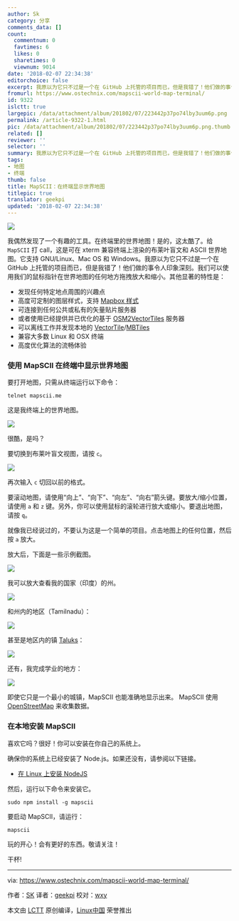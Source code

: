 ```yaml
---
author: Sk
category: 分享
comments_data: []
count:
  commentnum: 0
  favtimes: 6
  likes: 0
  sharetimes: 0
  viewnum: 9014
date: '2018-02-07 22:34:38'
editorchoice: false
excerpt: 我原以为它只不过是一个在 GitHub 上托管的项目而已，但是我错了！他们做的事令人印象深刻。我们可以使用我们的鼠标指针在世界地图的任何地方拖拽放大和缩小。
fromurl: https://www.ostechnix.com/mapscii-world-map-terminal/
id: 9322
islctt: true
largepic: /data/attachment/album/201802/07/223442p37po74lby3uum6p.png
permalink: /article-9322-1.html
pic: /data/attachment/album/201802/07/223442p37po74lby3uum6p.png.thumb.jpg
related: []
reviewer: ''
selector: ''
summary: 我原以为它只不过是一个在 GitHub 上托管的项目而已，但是我错了！他们做的事令人印象深刻。我们可以使用我们的鼠标指针在世界地图的任何地方拖拽放大和缩小。
tags:
- 地图
- 终端
thumb: false
title: MapSCII：在终端显示世界地图
titlepic: true
translator: geekpi
updated: '2018-02-07 22:34:38'
---
```


![](/data/attachment/album/201802/07/223442p37po74lby3uum6p.png)


我偶然发现了一个有趣的工具。在终端里的世界地图！是的，这太酷了。给 `MapSCII` 打 call，这是可在 xterm 兼容终端上渲染的布莱叶盲文和 ASCII 世界地图。它支持 GNU/Linux、Mac OS 和 Windows。我原以为它只不过是一个在 GitHub 上托管的项目而已，但是我错了！他们做的事令人印象深刻。我们可以使用我们的鼠标指针在世界地图的任何地方拖拽放大和缩小。其他显著的特性是：


* 发现任何特定地点周围的兴趣点
* 高度可定制的图层样式，支持 [Mapbox 样式](https://www.mapbox.com/mapbox-gl-style-spec/)
* 可连接到任何公共或私有的矢量贴片服务器
* 或者使用已经提供并已优化的基于 [OSM2VectorTiles](https://github.com/osm2vectortiles) 服务器
* 可以离线工作并发现本地的 [VectorTile](https://github.com/mapbox/vector-tile-spec)/[MBTiles](https://github.com/mapbox/mbtiles-spec)
* 兼容大多数 Linux 和 OSX 终端
* 高度优化算法的流畅体验


### 使用 MapSCII 在终端中显示世界地图


要打开地图，只需从终端运行以下命令：



```
telnet mapscii.me

```

这是我终端上的世界地图。


![](/data/attachment/album/201802/07/223443njaa5uij55335ic3.png)


很酷，是吗？


要切换到布莱叶盲文视图，请按 `c`。


![](/data/attachment/album/201802/07/223445ps444sbp9zysqz33.png)


再次输入 `c` 切回以前的格式。


要滚动地图，请使用“向上”、“向下”、“向左”、“向右”箭头键。要放大/缩小位置，请使用 `a` 和 `z` 键。另外，你可以使用鼠标的滚轮进行放大或缩小。要退出地图，请按 `q`。


就像我已经说过的，不要认为这是一个简单的项目。点击地图上的任何位置，然后按 `a` 放大。


放大后，下面是一些示例截图。


![](/data/attachment/album/201802/07/223446wvccjh5vib9zevka.png)


我可以放大查看我的国家（印度）的州。


![](/data/attachment/album/201802/07/223448slxz9tb5akabzoag.png)


和州内的地区（Tamilnadu）：


![](/data/attachment/album/201802/07/223450keltechl9hr9ch04.png)


甚至是地区内的镇 [Taluks](https://en.wikipedia.org/wiki/Tehsils_of_India)：


![](/data/attachment/album/201802/07/223452hwdckwck1c2wwzkw.png)


还有，我完成学业的地方：


![](/data/attachment/album/201802/07/223454c6x3z5wxnks2mwun.png)


即使它只是一个最小的城镇，MapSCII 也能准确地显示出来。 MapSCII 使用 [OpenStreetMap](https://www.openstreetmap.org/) 来收集数据。


### 在本地安装 MapSCII


喜欢它吗？很好！你可以安装在你自己的系统上。


确保你的系统上已经安装了 Node.js。如果还没有，请参阅以下链接。


* [在 Linux 上安装 NodeJS](https://www.ostechnix.com/install-node-js-linux/)


然后，运行以下命令来安装它。



```
sudo npm install -g mapscii

```

要启动 MapSCII，请运行：



```
mapscii

```

玩的开心！会有更好的东西。敬请关注！


干杯!




---


via: <https://www.ostechnix.com/mapscii-world-map-terminal/>


作者：[SK](https://www.ostechnix.com/author/sk/) 译者：[geekpi](https://github.com/geekpi) 校对：[wxy](https://github.com/wxy)


本文由 [LCTT](https://github.com/LCTT/TranslateProject) 原创编译，[Linux中国](https://linux.cn/) 荣誉推出